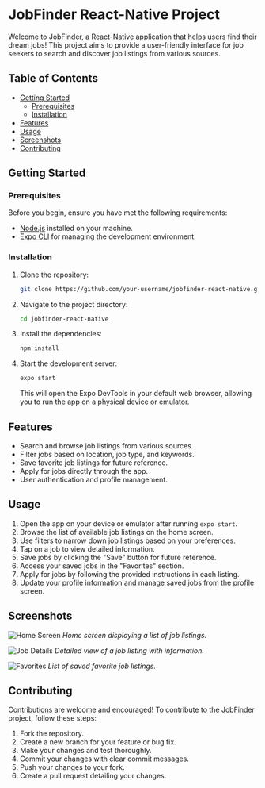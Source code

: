 # JobFinder React-Native Project

Welcome to JobFinder, a React-Native application that helps users find their dream jobs! This project aims to provide a user-friendly interface for job seekers to search and discover job listings from various sources.

## Table of Contents

- [Getting Started](#getting-started)
  - [Prerequisites](#prerequisites)
  - [Installation](#installation)
- [Features](#features)
- [Usage](#usage)
- [Screenshots](#screenshots)
- [Contributing](#contributing)

## Getting Started

### Prerequisites

Before you begin, ensure you have met the following requirements:

- [Node.js](https://nodejs.org/) installed on your machine.
- [Expo CLI](https://docs.expo.dev/get-started/installation/) for managing the development environment.

### Installation

1. Clone the repository:

   ```bash
   git clone https://github.com/your-username/jobfinder-react-native.git
   ```

2. Navigate to the project directory:

   ```bash
   cd jobfinder-react-native
   ```

3. Install the dependencies:

   ```bash
   npm install
   ```

4. Start the development server:

   ```bash
   expo start
   ```

   This will open the Expo DevTools in your default web browser, allowing you to run the app on a physical device or emulator.

## Features

- Search and browse job listings from various sources.
- Filter jobs based on location, job type, and keywords.
- Save favorite job listings for future reference.
- Apply for jobs directly through the app.
- User authentication and profile management.

## Usage

1. Open the app on your device or emulator after running `expo start`.
2. Browse the list of available job listings on the home screen.
3. Use filters to narrow down job listings based on your preferences.
4. Tap on a job to view detailed information.
5. Save jobs by clicking the "Save" button for future reference.
6. Access your saved jobs in the "Favorites" section.
7. Apply for jobs by following the provided instructions in each listing.
8. Update your profile information and manage saved jobs from the profile screen.

## Screenshots

![Home Screen](./screenshots/home.png)
_Home screen displaying a list of job listings._

![Job Details](./screenshots/job_details.png)
_Detailed view of a job listing with information._

![Favorites](./screenshots/favorites.png)
_List of saved favorite job listings._

## Contributing

Contributions are welcome and encouraged! To contribute to the JobFinder project, follow these steps:

1. Fork the repository.
2. Create a new branch for your feature or bug fix.
3. Make your changes and test thoroughly.
4. Commit your changes with clear commit messages.
5. Push your changes to your fork.
6. Create a pull request detailing your changes.

